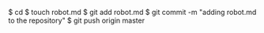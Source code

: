 $ cd <repo-name>
$ touch robot.md
$ git add robot.md
$ git commit -m "adding robot.md to the repository"
$ git push origin master

